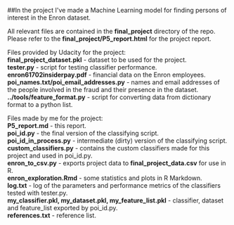 ##In the project I've made a Machine Learning model for finding persons of interest in the Enron dataset.

All relevant files are contained in the __final_project__ directory of the repo.<br />Please refer to the __final\_project/P5\_report.html__ for the project report.

Files provided by Udacity for the project:<br />__final\_project\_dataset.pkl__ - dataset to be used for the project.<br />__tester.py__ - script for testing classifier performance.<br />__enron61702insiderpay.pdf__ - financial data on the Enron employees.<br />__poi\_names.txt/poi\_email\_addresses.py__ - names and email addresses of the people involved in the fraud and their presence in the dataset.<br />__../tools/feature\_format.py__ - script for converting data from dictionary format to a python list.


Files made by me for the project:<br />__P5\_report.md__ - this report.<br />__poi\_id.py__ - the final version of the classifying script.<br />__poi\_id\_in\_process.py__ - intermediate (dirty) version of the classifying script.<br />__custom\_classifiers.py__ - contains the custom classifiers made for this project and used in poi\_id.py.<br />__enron\_to\_csv.py__ - exports project data to __final\_project\_data.csv__ for use in R.<br />__enron\_exploration.Rmd__ - some statistics and plots in R Markdown.<br />__log.txt__ - log of the parameters and performance metrics of the classifiers tested with tester.py.<br />__my\_classifier.pkl, my\_dataset.pkl, my\_feature_list.pkl__ - classifier, dataset and feature_list exported by poi\_id.py.<br />__references.txt__ - reference list.
